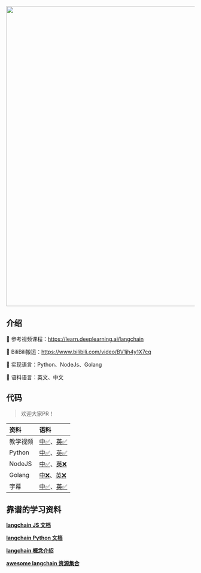 
<div align="center">
	<a href='https://learn.deeplearning.ai/langchain/lesson/1/introduction' target="_blank" rel="noopener noreferrer">
	<img src="https://user-images.githubusercontent.com/110169811/245044407-3f1de2a3-d089-42b0-8af7-ab2454b293e3.png" width="800" >
	</a>
</div>



## 介绍

🥐 参考视频课程：https://learn.deeplearning.ai/langchain

🍔 BiliBili搬运：https://www.bilibili.com/video/BV1jh4y1X7cq

🥪 实现语言：Python、NodeJs、Golang

🍗 语料语言：英文、中文

## 代码

> 欢迎大家PR！

| 资料     | 语料                                                                                                                                                 |
|:-------|:---------------------------------------------------------------------------------------------------------------------------------------------------|
| 教学视频   | <a href="https://www.bilibili.com/video/BV1jh4y1X7cq">中✅</a>、<a href="https://learn.deeplearning.ai/chatgpt-prompt-eng/lesson/2/guidelines">英✅</a> |
| Python | <a href="./python/en/readme.md">中✅</a>、<a href="./python/en/readme.md">英✅</a>                                                                      |
| NodeJS | <a href="./nodejs/cn/readme.md">中✅</a>、<a href="./nodejs/en/readme.md">英❌</a>                                                                      
| Golang | <a href="#">中❌</a>、<a href="./golang/en/guidelines.go">英❌</a>                                                                                      |
| 字幕     | <a href="./srt/en">中✅</a>、<a href="./srt/en">英✅</a>                                                                                                

## 靠谱的学习资料

**[langchain JS 文档](https://js.langchain.com/docs/api/tools/classes/BingSerpAPI)**

**[langchain Python 文档](https://python.langchain.com/)**

**[langchain 概念介绍](https://docs.langchain.com/docs/)**

**[awesome langchain 资源集合](https://github.com/kyrolabs/awesome-langchain)**

